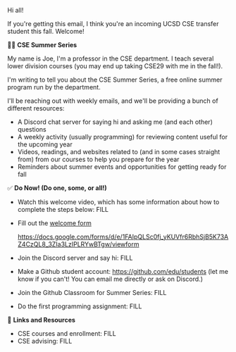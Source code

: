 Hi all!

If you're getting this email, I think you're an incoming UCSD CSE transfer
student this fall. Welcome!

👋🏻 **CSE Summer Series**

My name is Joe, I'm a professor in the CSE department. I teach several lower
division courses (you may end up taking CSE29 with me in the fall!).

I'm writing to tell you about the CSE Summer Series, a free online summer
program run by the department.

I'll be reaching out with weekly emails, and we'll be providing a bunch of
different resources:

- A Discord chat server for saying hi and asking me (and each other) questions
- A weekly activity (usually programming) for reviewing content useful for the
  upcoming year
- Videos, readings, and websites related to (and in some cases straight from)
from our courses to help you prepare for the year
- Reminders about summer events and opportunities for getting ready for fall

✅ **Do Now! (Do one, some, or all!)**

- Watch this welcome video, which has some information about how to complete the steps below: FILL
- Fill out the [welcome form](https://docs.google.com/forms/d/e/1FAIpQLSc0fj_yKUVfr6RbhSjB5K73AZ4CzQL8_3ZIa3LzIPLRYwBTgw/viewform)
  
  https://docs.google.com/forms/d/e/1FAIpQLSc0fj_yKUVfr6RbhSjB5K73AZ4CzQL8_3ZIa3LzIPLRYwBTgw/viewform
- Join the Discord server and say hi: FILL
- Make a Github student account: https://github.com/edu/students (let me know if you can't! You can email me directly or ask on Discord.)
- Join the Github Classroom for Summer Series: FILL
- Do the first programming assignment: FILL

🔗 **Links and Resources**

- CSE courses and enrollment: FILL
- CSE advising: FILL




